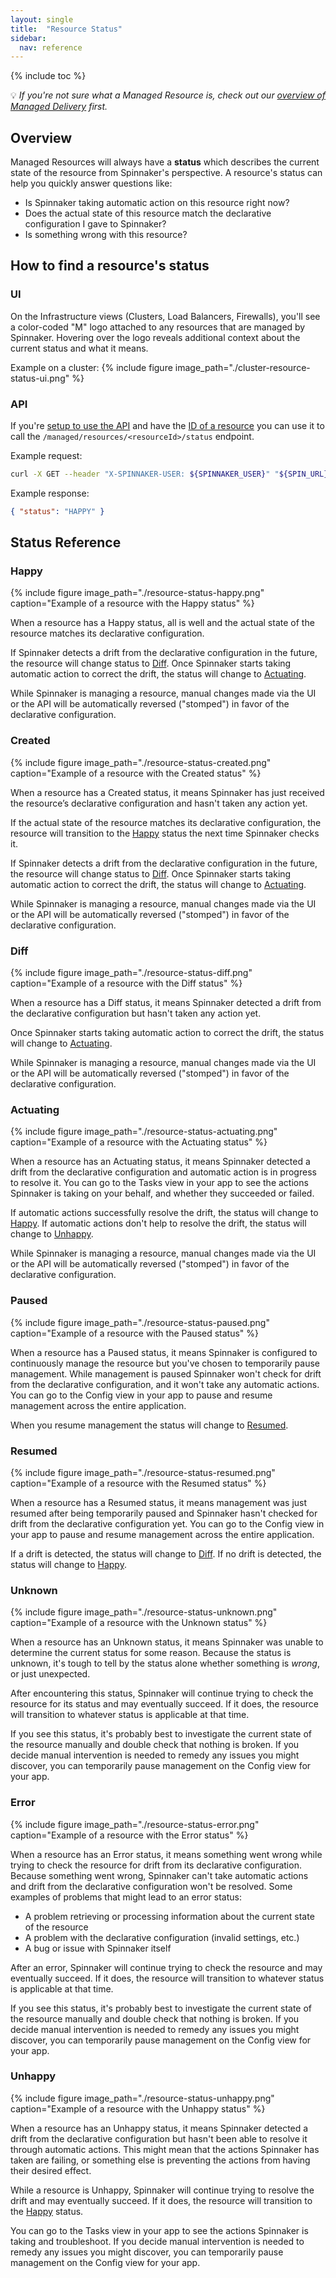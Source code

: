 ```yaml
---
layout: single
title:  "Resource Status"
sidebar:
  nav: reference
---
```


{% include toc %}

💡 *If you're not sure what a Managed Resource is, check out our [overview of Managed Delivery](/reference/managed-delivery) first.*

## Overview
Managed Resources will always have a **status** which describes the current state of the resource from Spinnaker's perspective. A resource's status can help you quickly answer questions like:
  - Is Spinnaker taking automatic action on this resource right now?
  - Does the actual state of this resource match the declarative configuration I gave to Spinnaker?
  - Is something wrong with this resource?

## How to find a resource's status

### UI
On the Infrastructure views (Clusters, Load Balancers, Firewalls), you'll see a color-coded "M" logo attached to any resources that are managed by Spinnaker. Hovering over the logo reveals additional context about the current status and what it means.

Example on a cluster:
{%
  include
  figure
  image_path="./cluster-resource-status-ui.png"
%}


### API
If you're [setup to use the API](/reference/managed-delivery/getting-started/#env-setup) and have the [ID of a resource](/reference/managed-delivery/getting-started/#find-a-resources-id) you can use it to call the `/managed/resources/<resourceId>/status` endpoint.

Example request:
```bash
curl -X GET --header "X-SPINNAKER-USER: ${SPINNAKER_USER}" "${SPIN_URL}/<resourceId>/status"
```
Example response:
```json
{ "status": "HAPPY" }
```

## Status Reference

### Happy
{%
  include
  figure
  image_path="./resource-status-happy.png"
  caption="Example of a resource with the Happy status"
%}

When a resource has a Happy status, all is well and the actual state of the resource matches its declarative configuration.

If Spinnaker detects a drift from the declarative configuration in the future, the resource will change status to [Diff](/reference/managed-delivery/resource-status/#diff). Once Spinnaker starts taking automatic action to correct the drift, the status will change to [Actuating](/reference/managed-delivery/resource-status/#actuating).

While Spinnaker is managing a resource, manual changes made via the UI or the API will be automatically reversed ("stomped") in favor of the declarative configuration.

### Created
{%
  include
  figure
  image_path="./resource-status-created.png"
    caption="Example of a resource with the Created status"
%}

When a resource has a Created status, it means Spinnaker has just received the resource’s declarative configuration and hasn't taken any action yet.

If the actual state of the resource matches its declarative configuration, the resource will transition to the [Happy](/reference/managed-delivery/resource-status/#happy) status the next time Spinnaker checks it.

If Spinnaker detects a drift from the declarative configuration in the future, the resource will change status to [Diff](/reference/managed-delivery/resource-status/#diff). Once Spinnaker starts taking automatic action to correct the drift, the status will change to [Actuating](/reference/managed-delivery/resource-status/#actuating).

While Spinnaker is managing a resource, manual changes made via the UI or the API will be automatically reversed ("stomped") in favor of the declarative configuration.

### Diff
{%
  include
  figure
  image_path="./resource-status-diff.png"
  caption="Example of a resource with the Diff status"
%}

When a resource has a Diff status, it means Spinnaker detected a drift from the declarative configuration but hasn't taken any action yet.

Once Spinnaker starts taking automatic action to correct the drift, the status will change to [Actuating](/reference/managed-delivery/resource-status/#actuating).

While Spinnaker is managing a resource, manual changes made via the UI or the API will be automatically reversed ("stomped") in favor of the declarative configuration.

### Actuating
{%
  include
  figure
  image_path="./resource-status-actuating.png"
  caption="Example of a resource with the Actuating status"
%}

When a resource has an Actuating status, it means Spinnaker detected a drift from the declarative configuration and automatic action is in progress to resolve it. You can go to the Tasks view in your app to see the actions Spinnaker is taking on your behalf, and whether they succeeded or failed.

If automatic actions successfully resolve the drift, the status will change to [Happy](/reference/managed-delivery/resource-status/#happy). If automatic actions don't help to resolve the drift, the status will change to [Unhappy](/reference/managed-delivery/resource-status/#unhappy).

While Spinnaker is managing a resource, manual changes made via the UI or the API will be automatically reversed ("stomped") in favor of the declarative configuration.

### Paused
{%
  include
  figure
  image_path="./resource-status-paused.png"
  caption="Example of a resource with the Paused status"
%}

When a resource has a Paused status, it means Spinnaker is configured to continuously manage the resource but you've chosen to temporarily pause management. While management is paused Spinnaker won't check for drift from the declarative configuration, and it won't take any automatic actions. You can go to the Config view in your app to pause and resume management across the entire application.

When you resume management the status will change to [Resumed](/reference/managed-delivery/resource-status/#resumed).

### Resumed
{%
  include
  figure
  image_path="./resource-status-resumed.png"
  caption="Example of a resource with the Resumed status"
%}

When a resource has a Resumed status, it means management was just resumed after being temporarily paused and Spinnaker hasn't checked for drift from the declarative configuration yet. You can go to the Config view in your app to pause and resume management across the entire application.

If a drift is detected, the status will change to [Diff](/reference/managed-delivery/resource-status/#diff). If no drift is detected, the status will change to [Happy](/reference/managed-delivery/resource-status/#unhappy).

### Unknown
{%
  include
  figure
  image_path="./resource-status-unknown.png"
  caption="Example of a resource with the Unknown status"
%}

When a resource has an Unknown status, it means Spinnaker was unable to determine the current status for some reason. Because the status is unknown, it's tough to tell by the status alone whether something is *wrong*, or just unexpected.

After encountering this status, Spinnaker will continue trying to check the resource for its status and may eventually succeed. If it does, the resource will transition to whatever status is applicable at that time.

If you see this status, it's probably best to investigate the current state of the resource manually and double check that nothing is broken. If you decide manual intervention is needed to remedy any issues you might discover, you can temporarily pause management on the Config view for your app.

### Error
{%
  include
  figure
  image_path="./resource-status-error.png"
  caption="Example of a resource with the Error status"
%}

When a resource has an Error status, it means something went wrong while trying to check the resource for drift from its declarative configuration. Because something went wrong, Spinnaker can't take automatic actions and drift from the declarative configuration won't be resolved. Some examples of problems that might lead to an error status:

  - A problem retrieving or processing information about the current state of the resource
  - A problem with the declarative configuration (invalid settings, etc.)
  - A bug or issue with Spinnaker itself

After an error, Spinnaker will continue trying to check the resource and may eventually succeed. If it does, the resource will transition to whatever status is applicable at that time.

If you see this status, it's probably best to investigate the current state of the resource manually and double check that nothing is broken. If you decide manual intervention is needed to remedy any issues you might discover, you can temporarily pause management on the Config view for your app.


### Unhappy
{%
  include
  figure
  image_path="./resource-status-unhappy.png"
  caption="Example of a resource with the Unhappy status"
%}

When a resource has an Unhappy status, it means Spinnaker detected a drift from the declarative configuration but hasn't been able to resolve it through automatic actions. This might mean that the actions Spinnaker has taken are failing, or something else is preventing the actions from having their desired effect.

While a resource is Unhappy, Spinnaker will continue trying to resolve the drift and may eventually succeed. If it does, the resource will transition to the [Happy](/reference/managed-delivery/resource-status/#happy) status.

You can go to the Tasks view in your app to see the actions Spinnaker is taking and troubleshoot. If you decide manual intervention is needed to remedy any issues you might discover, you can temporarily pause management on the Config view for your app.
